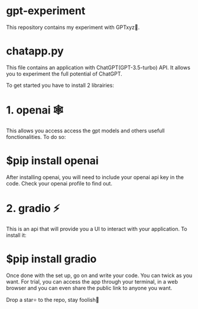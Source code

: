 # gpt-experiment
This repository contains my experiment with GPTxyz🤖.

# chatapp.py
This file contains an application with ChatGPT(GPT-3.5-turbo) API. It allows you to experiment the full potential of ChatGPT.

To get started you have to install 2 librairies:

# 1. openai 🕸
This allows you access access the gpt models and others usefull fonctionalities.
To do so: 
# $pip install openai

After installing openai, you will need to include your openai api key in the code. Check your openai profile to find out.

# 2. gradio ⚡
This is an api that will provide you a UI to interact with your application.
To install it:
# $pip install gradio

Once done with the set up, go on and write your code. You can twick as you want.
For trial, you can access the app through your terminal, in a web browser and you can even share the public link to anyone you want.

Drop a star⭐ to the repo, stay foolish🚀
